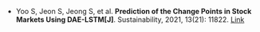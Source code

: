 * Yoo S, Jeon S, Jeong S, et al. <b>Prediction of the Change Points in Stock Markets Using DAE-LSTM[J]</b>. Sustainability, 2021, 13(21): 11822. [Link](https://www.mdpi.com/2071-1050/13/21/11822)
